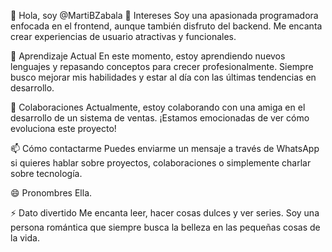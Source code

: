 👋 Hola, soy @MartiBZabala
👀 Intereses
Soy una apasionada programadora enfocada en el frontend, aunque también disfruto del backend. Me encanta crear experiencias de usuario atractivas y funcionales.

🌱 Aprendizaje Actual
En este momento, estoy aprendiendo nuevos lenguajes y repasando conceptos para crecer profesionalmente. Siempre busco mejorar mis habilidades y estar al día con las últimas tendencias en desarrollo.

💞 Colaboraciones
Actualmente, estoy colaborando con una amiga en el desarrollo de un sistema de ventas. ¡Estamos emocionadas de ver cómo evoluciona este proyecto!

📫 Cómo contactarme
Puedes enviarme un mensaje a través de WhatsApp si quieres hablar sobre proyectos, colaboraciones o simplemente charlar sobre tecnología.

😄 Pronombres
Ella.

⚡ Dato divertido
Me encanta leer, hacer cosas dulces y ver series. Soy una persona romántica que siempre busca la belleza en las pequeñas cosas de la vida.

